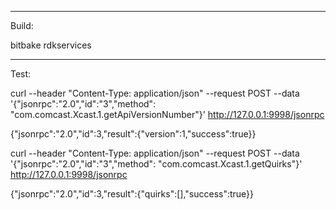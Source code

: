 -----------------
Build:

bitbake rdkservices

-----------------
Test:

curl --header "Content-Type: application/json" --request POST --data '{"jsonrpc":"2.0","id":"3","method": "com.comcast.Xcast.1.getApiVersionNumber"}' http://127.0.0.1:9998/jsonrpc

{"jsonrpc":"2.0","id":3,"result":{"version":1,"success":true}}

 curl --header "Content-Type: application/json" --request POST --data '{"jsonrpc":"2.0","id":"3","method": "com.comcast.Xcast.1.getQuirks"}' http://127.0.0.1:9998/jsonrpc

{"jsonrpc":"2.0","id":3,"result":{"quirks":[],"success":true}}

